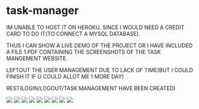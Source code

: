 # task-manager


IM UNABLE TO HOST IT ON HEROKU.
SINCE I WOULD NEED A CREDIT CARD TO DO IT(TO CONNECT A MYSQL DATABASE).

THUS I CAN SHOW A LIVE DEMO OF THE PROJECT OR I HAVE INCLUDED A FILE 1.PDF CONTAINING THE SCREENSHOTS OF THE TASK MANGEMENT WEBSITE.

LEFTOUT THE USER MANAGEMENT DUE TO LACK OF TIME(BUT I COULD FINISH IT IF U COULD ALLOT ME 1 MORE DAY)


REST(LOGIN/LOGOUT/TASK MANAGEMENT HAVE BEEN CREATED)

<img src="1.jpg" >
<img src="2.jpg" >
<img src="3.jpg" >
<img src="4.jpg" >
<img src="5.jpg" >
<img src="6.jpg" >
<img src="7.jpg" >
<img src="8.jpg" >
<img src="9.jpg" >



